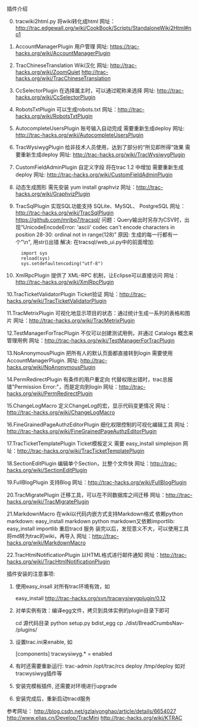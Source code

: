 插件介绍

0. tracwiki2html.py 将wiki转化成html
   网址：http://trac.edgewall.org/wiki/CookBook/Scripts/StandaloneWiki2Html#no1

0. AccountManagerPlugin 用户管理
   网址: https://trac-hacks.org/wiki/AccountManagerPlugin

1. TracChineseTranslation Wiki汉化
   网址: http://trac-hacks.org/wiki/ZoomQuiet
         http://trac-hacks.org/wiki/TracChineseTranslation

2. CcSelectorPlugin 在选择属主时，可以通过昵称来选择
   网址: http://trac-hacks.org/wiki/CcSelectorPlugin

3. RobotsTxtPlugin 可以生成robots.txt
   网址：http://trac-hacks.org/wiki/RobotsTxtPlugin

4. AutocompleteUsersPlugin 账号输入自动完成
   需要重新生成deploy
   网址: http://trac-hacks.org/wiki/AutocompleteUsersPlugin

5. TracWysiwygPlugin 给非技术人员使用，达到了部分的“所见即所得”效果
   需要重新生成deploy
   网址: http://trac-hacks.org/wiki/TracWysiwygPlugin

6. CustomFieldAdminPlugin 自定义字段
   将在trac 1.2 中增加
   需要重新生成deploy
   网址: http://trac-hacks.org/wiki/CustomFieldAdminPlugin

7. 动态生成图形
   需先安装 yum install graphviz
   网址：http://trac-hacks.org/wiki/GraphvizPlugin

8. TracSqlPlugin 实现SQL功能支持 SQLite、MySQL、 PostgreSQL 
   网址：http://trac-hacks.org/wiki/TracSqlPlugin
         https://github.com/mrjbq7/tracsql/
   问题：Query输出时另存为CSV时，出现“UnicodeEncodeError: 'ascii' codec can't encode characters in position 28-30: ordinal not in range(128)”
   原因: 生成的每一行都有一个"\n", 用str()出错
   解决: 在tracsql/web_ui.py中的前面增加:

         import sys
         reload(sys)
         sys.setdefaultencoding("utf-8")


9. XmlRpcPlugin 提供了 XML-RPC 机制，让Eclipse可以直接访问
   网址：http://trac-hacks.org/wiki/XmlRpcPlugin

10.TracTicketValidatorPlugin Ticket验证
   网址：http://trac-hacks.org/wiki/TracTicketValidatorPlugin

11.TracMetrixPlugin 可视化地显示项目的状态：通过统计生成一系列的表格和图片
   网址：http://trac-hacks.org/wiki/TracMetrixPlugin

12.TestManagerForTracPlugin 不仅可以创建测试用例，并通过 Catalogs 概念来管理用例
   网址：http://trac-hacks.org/wiki/TestManagerForTracPlugin

13.NoAnonymousPlugin 把所有人的默认页面都直接转到login
   需要使用AccountManagerPlugin.
   网址: http://trac-hacks.org/wiki/NoAnonymousPlugin

14.PermRedirectPlugin 有条件的用户重定向
   代替权限出错时，trac总报错"Permission Error:"，而是定向到login
   网址：http://trac-hacks.org/wiki/PermRedirectPlugin

15.ChangeLogMacro 定义ChangeLog的宏，显示代码变更情况
   网址：http://trac-hacks.org/wiki/ChangeLogMacro

16.FineGrainedPageAuthzEditorPlugin 细化权限控制的可视化编辑工具
   网址：http://trac-hacks.org/wiki/FineGrainedPageAuthzEditorPlugin

17.TracTicketTemplatePlugin Ticket模板定义
   需要 easy_install simplejson 
   网址：http://trac-hacks.org/wiki/TracTicketTemplatePlugin

18.SectionEditPlugin 编辑单个Section，比整个文件快
   网址：http://trac-hacks.org/wiki/SectionEditPlugin

19.FullBlogPlugin 支持Blog
   网址：http://trac-hacks.org/wiki/FullBlogPlugin

20.TracMigratePlugin 迁移工具，可以在不同数据库之间迁移
   网址：http://trac-hacks.org/wiki/TracMigratePlugin

21.MarkdownMacro 在wiki以代码内嵌方式支持Markdown格式
   依赖python markdown: easy_install markdown
   python markdown又依赖importlib: easy_install importlib
   重启tracd 服务
   装完以后，发现意义不大，可以使用工具将md转为trac的wiki，再导入
   网址：http://trac-hacks.org/wiki/MarkdownMacro

22.TracHtmlNotificationPlugin 以HTML格式进行邮件通知
   网址：http://trac-hacks.org/wiki/TracHtmlNotificationPlugin

插件安装的注意事项:

1. 使用easy_insall 对所有trac环境有效，如

   easy_install http://trac-hacks.org/svn/tracwysiwygplugin/0.12

2. 对单实例有效：编译egg文件，拷贝到具体实例的plugin目录下即可

   cd 源代码目录
   python setup.py bdist_egg
   cp ./dist/BreadCrumbsNav-<version> <path-to-trac-env>/plugins/

3. 设置trac.ini来enable, 如

	[components]
	tracwysiwyg.* = enabled

4. 有时还需要重新运行:
   trac-admin /opt/trac/rcs deploy /tmp/deploy
   如对tracwysiwyg插件等

5. 安装完模板插件, 还需要对环境进行upgrade

6. 安装完成后，重新启动tracd服务

参考网址：
   http://blog.csdn.net/gzlaiyonghao/article/details/6654027
   http://www.elias.cn/Develop/TracMini
   http://trac-hacks.org/wiki/KTRAC

